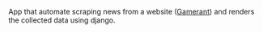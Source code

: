 App that automate scraping news from a website ([Gamerant](https://gamerant.com/)) and renders the collected data using django.

